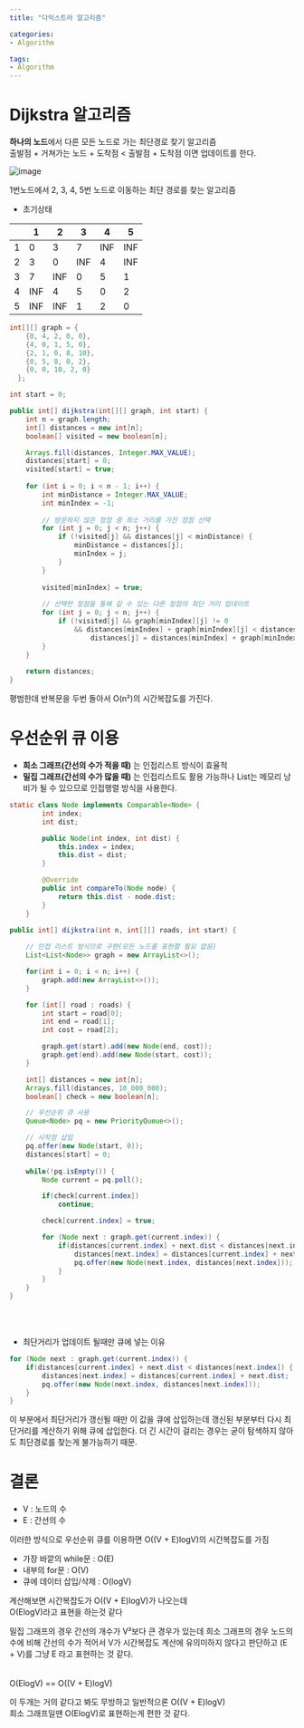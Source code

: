 ```yaml
---
title: "다익스트라 알고리즘"

categories:
- Algorithm

tags:
- Algorithm
---
```

# Dijkstra 알고리즘

**하나의 노드**에서 다른 모든 노드로 가는 최단경로 찾기 알고리즘      
출발점 + 거쳐가는 노드 + 도착점 < 출발점 + 도착점 이면 업데이트를 한다.


![image](https://github.com/kit-teamcook-2023/teamcook-front/assets/63646062/156b3669-e81a-49a3-832b-8adfd7d8412f)

1번노드에서 2, 3, 4, 5번 노드로 이동하는 최단 경로를 찾는 알고리즘

* 초기상태

|   | 1   | 2   | 3   | 4   | 5   |
|---|-----|-----|-----|-----|-----|
| 1 | 0   | 3   | 7   | INF | INF |
| 2 | 3   | 0   | INF | 4   | INF |
| 3 | 7   | INF    | 0   | 5   | 1   |
| 4 | INF    | 4   | 5   | 0   | 2   |
| 5 |  INF   |  INF   | 1   | 2   | 0   |

```java
int[][] graph = {
    {0, 4, 2, 0, 0},
    {4, 0, 1, 5, 0},
    {2, 1, 0, 8, 10},
    {0, 5, 8, 0, 2},
    {0, 0, 10, 2, 0}
  };

int start = 0;

public int[] dijkstra(int[][] graph, int start) {  
    int n = graph.length;
    int[] distances = new int[n];
    boolean[] visited = new boolean[n];

    Arrays.fill(distances, Integer.MAX_VALUE);
    distances[start] = 0;
    visited[start] = true;
  
    for (int i = 0; i < n - 1; i++) {
        int minDistance = Integer.MAX_VALUE;
        int minIndex = -1;
      
        // 방문하지 않은 정점 중 최소 거리를 가진 정점 선택
        for (int j = 0; j < n; j++) {
            if (!visited[j] && distances[j] < minDistance) {
                minDistance = distances[j];
                minIndex = j;
            }
        }
  
        visited[minIndex] = true;
  
        // 선택한 정점을 통해 갈 수 있는 다른 정점의 최단 거리 업데이트
        for (int j = 0; j < n; j++) {
            if (!visited[j] && graph[minIndex][j] != 0
                && distances[minIndex] + graph[minIndex][j] < distances[j])
                    distances[j] = distances[minIndex] + graph[minIndex][j];
        }
    }
  
    return distances;
}   
```

평범한데 반복문을 두번 돌아서 O(n²)의 시간복잡도를 가진다.

# 우선순위 큐 이용

* **희소 그래프(간선의 수가 적을 때)** 는 인접리스트 방식이 효율적
* **밀집 그래프(간선의 수가 많을 때)** 는 인접리스트도 활용 가능하나 List는 메모리 낭비가 될
수 있으므로 인접행렬 방식을 사용한다.

```java
static class Node implements Comparable<Node> {
        int index;
        int dist;

        public Node(int index, int dist) {
            this.index = index;
            this.dist = dist;
        }

        @Override
        public int compareTo(Node node) {
            return this.dist - node.dist;
        }
    }
    
public int[] dijkstra(int n, int[][] roads, int start) {

    // 인접 리스트 방식으로 구현(모든 노드를 표현할 필요 없음)
    List<List<Node>> graph = new ArrayList<>();

    for(int i = 0; i < n; i++) {
        graph.add(new ArrayList<>());
    }

    for (int[] road : roads) {
        int start = road[0];
        int end = road[1];
        int cost = road[2];

        graph.get(start).add(new Node(end, cost));
        graph.get(end).add(new Node(start, cost));
    }

    int[] distances = new int[n];
    Arrays.fill(distances, 10_000_000);
    boolean[] check = new boolean[n];

    // 우선순위 큐 사용
    Queue<Node> pq = new PriorityQueue<>();

    // 시작점 삽입
    pq.offer(new Node(start, 0));
    distances[start] = 0;
    
    while(!pq.isEmpty()) {
        Node current = pq.poll();

        if(check[current.index])
            continue;

        check[current.index] = true;

        for (Node next : graph.get(current.index)) {
            if(distances[current.index] + next.dist < distances[next.index]) {
                distances[next.index] = distances[current.index] + next.dist;
                pq.offer(new Node(next.index, distances[next.index]));
            }
        }
    }
}
```

<br>
<br>

- 최단거리가 업데이트 될때만 큐에 넣는 이유

```java
for (Node next : graph.get(current.index)) {
    if(distances[current.index] + next.dist < distances[next.index]) {
        distances[next.index] = distances[current.index] + next.dist;
        pq.offer(new Node(next.index, distances[next.index]));
    }
}
```
이 부분에서 최단거리가 갱신될 때만 이 값을 큐에 삽입하는데
갱신된 부분부터 다시 최단거리를 계산하기 위해 큐에 삽입한다.
더 긴 시간이 걸리는 경우는 굳이 탐색하지 않아도 최단경로를 찾는게 불가능하기 때문.

# 결론

- V : 노드의 수   
- E : 간선의 수   

이러한 방식으로 우선순위 큐를 이용하면 O((V + E)logV)의 시간복잡도를 가짐   

- 가장 바깥의 while문 : O(E)
- 내부의 for문 : O(V)
- 큐에 데이터 삽입/삭제 : O(logV)

계산해보면 시간복잡도가 O((V + E)logV)가 나오는데   
O(ElogV)라고 표현을 하는것 같다   
 
밀집 그래프의 경우 간선의 개수가 V²보다 큰 경우가 있는데
희소 그래프의 경우 노드의 수에 비해 간선의 수가 적어서 
V가 시간복잡도 계산에 유의미하지 않다고 판단하고
(E + V)를 그냥 E 라고 표현하는 것 같다.
<br>
<br>
<br>
O(ElogV) == O((V + E)logV)   

이 두개는 거의 같다고 봐도 무방하고
일반적으론 O((V + E)logV)   
희소 그래프일땐 O(ElogV)로 표현하는게 편한 것 같다.


